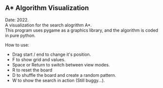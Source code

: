 ## A* Algorithm Visualization

Date: 2022.  
A visualization for the search alogrithm A*.  
This program uses pygame as a graphics library, and the algorithm is coded in pure python.  

How to use:
- Drag start / end to change it's position.
- F to show grid and values.
- Space or Return to switch between view modes.
- R to reset the board
- D to shuffle the board and create a random pattern.
- W to show the search in action (Still buggy...). 

